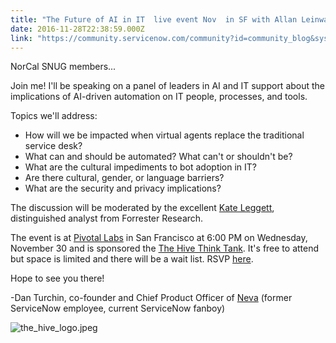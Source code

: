 ```yaml
---
title: "The Future of AI in IT  live event Nov  in SF with Allan Leinwand ServiceNow CTO"
date: 2016-11-28T22:38:59.000Z
link: "https://community.servicenow.com/community?id=community_blog&sys_id=dcecaa65dbd0dbc01dcaf3231f9619ce"
---
```

<p>NorCal SNUG members...</p><p></p><p>Join me! I'll be speaking on a panel of leaders in AI and IT support about the implications of AI-driven automation on IT people, processes, and tools.</p><p></p><p>Topics we'll address:</p><p></p><ul><li>How will we be impacted when virtual agents replace the traditional service desk?</li><li>What can and should be automated? What can't or shouldn't be?</li><li>What are the cultural impediments to bot adoption in IT?</li><li>Are there cultural, gender, or language barriers? </li><li>What are the security and privacy implications?</li></ul><p></p><p>The discussion will be moderated by the excellent <a title="witter.com/kateleggett" href="https://twitter.com/kateleggett">Kate Leggett</a>, distinguished analyst from Forrester Research.</p><p></p><p>The event is at <a title="ivotal.io/labs" href="https://pivotal.io/labs">Pivotal Labs</a> in San Francisco at 6:00 PM on Wednesday, November 30 and is sponsored the <a title="vedata.com/the-think-tank/" href="http://hivedata.com/the-think-tank/">The Hive Think Tank</a>. It's free to attend but space is limited and there will be a wait list. RSVP <a title="ww.meetup.com/SF-Bay-Areas-Big-Data-Think-Tank/events/235026641/" href="https://www.meetup.com/SF-Bay-Areas-Big-Data-Think-Tank/events/235026641/">here</a>.</p><p></p><p>Hope to see you there!</p><p></p><p>-Dan Turchin, co-founder and Chief Product Officer of <a title="va.ai/" href="http://neva.ai/">Neva</a> (former ServiceNow employee, current ServiceNow fanboy)</p><p></p><p><img  alt="the_hive_logo.jpeg" class="image-1 jive-image" src="3908ab31db181fc03eb27a9e0f961933.iix" style="height: auto;"/></p>